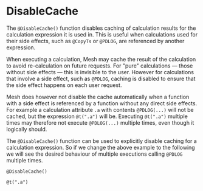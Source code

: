 # DisableCache
The `@DisableCache()` function disables caching of calculation results for the
calculation expression it is used in. This is useful when calculations used for
their side effects, such as `@CopyTs` or `@PDLOG`, are referenced by another
 expression.

When executing a calculation, Mesh may cache the result of the calculation to
avoid re-calculation on future requests. For "pure" calculations — those without
side effects — this is invisible to the user. However for calculations that
involve a side effect, such as `@PDLOG`, caching is disabled
 to ensure that the side effect happens on each user request.

Mesh does however not disable the cache automatically when a function with a
side effect is referenced by a function without any direct side effects. For
example a calculation attribute `.a` with contents `@PDLOG(...)` will not be
cached, but the expression `@t(".a")` will be. Executing `@t(".a")` multiple
times may therefore not execute `@PDLOG(...)` multiple times, even
 though it logically should.

The `@DisableCache()` function can be used to explicitly disable caching for a
calculation expression. So if we change the above example to the following we
will see the desired behaviour of multiple executions calling `@PDLOG`
 multiple times.

`@DisableCache()`

`@t(".a")`
